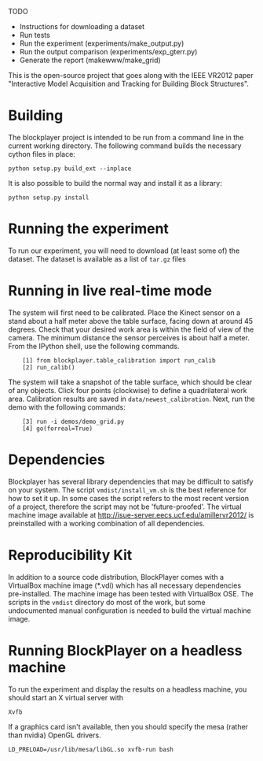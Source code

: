 TODO
- Instructions for downloading a dataset
- Run tests
- Run the experiment (experiments/make_output.py)
- Run the output comparison (experiments/exp_gterr.py)
- Generate the report (makewww/make_grid)

This is the open-source project that goes along with the IEEE VR2012 paper "Interactive Model Acquisition and Tracking for Building Block Structures".


Building
========
The blockplayer project is intended to be run from a command line in the current working directory. The following command builds the necessary cython files in place:

    python setup.py build_ext --inplace

It is also possible to build the normal way and install it as a library:

    python setup.py install


Running the experiment
=======================
To run our experiment, you will need to download (at least some of) the dataset. The dataset is available as a list of <code>tar.gz</code> files 


Running in live real-time mode
==============================
The system will first need to be calibrated. Place the Kinect sensor on a stand about a half meter above the table surface, facing down at around 45 degrees. Check that your desired work area is within the field of view of the camera. The minimum distance the sensor perceives is about half a meter. From the IPython shell, use the following commands.

        [1] from blockplayer.table_calibration import run_calib
        [2] run_calib()

The system will take a snapshot of the table surface, which should be clear of any objects. Click four points (clockwise) to define a quadrilateral work area. Calibration results are saved in <code>data/newest_calibration</code>. Next, run the demo with the following commands:

        [3] run -i demos/demo_grid.py
        [4] go(forreal=True)


Dependencies
============
Blockplayer has several library dependencies that may be difficult to satisfy on your system. The script <code>vmdist/install_vm.sh</code> is the best reference for how to set it up. In some cases the script refers to the most recent version of a project, therefore the script may not be 'future-proofed'. The virtual machine image available at http://isue-server.eecs.ucf.edu/amillervr2012/ is preinstalled with a working combination of all dependencies.





Reproducibility Kit
=================================

In addition to a source code distribution, BlockPlayer comes with a VirtualBox machine image (*.vdi) which has all necessary dependencies pre-installed. The machine image has been tested with VirtualBox OSE. The scripts in the <code>vmdist</code> directory do most of the work, but some undocumented manual configuration is needed to build the virtual machine image.



Running BlockPlayer on a headless machine
=========================================

To run the experiment and display the results on a headless machine, you should start an X virtual server with

    Xvfb

If a graphics card isn't available, then you should specify the mesa (rather than nvidia) OpenGL drivers.

    LD_PRELOAD=/usr/lib/mesa/libGL.so xvfb-run bash

